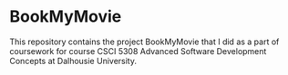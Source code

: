 # BookMyMovie
This repository contains the project BookMyMovie that I did as a part of coursework for course CSCI 5308 Advanced Software Development Concepts at Dalhousie University.
